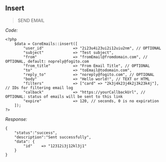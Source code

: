 
## Insert
> SEND EMAIL

*Code:*

    <?php
        $data = CoreEmails::insert([
            "user_id"             => "2i23u4i23ui2i12uiu2nm", // OPTIONAL
            "subject"             => "Test subject",
            "from"                => "fromEmail@fromdomain.com", // OPTIONAL, default: noprely@fogito.com
            "from_title"          => "From Email Title", // OPTIONAL
            "to"                  => "toEmail@todomain.com",
            "reply_to"            => "noreply@fogito.com", // OPTIONAL
            "body"                => "Hello world!", // TEXT or HTML
            "filters"             => ["card" => "2k3j4k23j4k2j3k23k4j"], // IDs for filtering email log
            "calback"             => "https://yourCallbackUrl", // OPTIONAL: status of emails will be sent to this link
            "expire"              => 120, // seconds, 0 is no expiration
        ]);
    ?>

*Response:*

    {
        "status":"success", 
        "description":"Sent successfully",
        "data": {
            "id"    => "12312i3j12kl3j1"
        }
    }


<br/>
<br/>
<br/>
